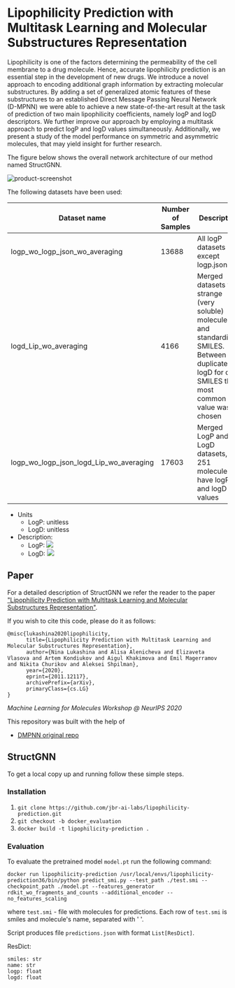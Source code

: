 <!--
*** Thanks for checking out this README Template. If you have a suggestion that would
*** make this better, please fork the repo and create a pull request or simply open
*** an issue with the tag "enhancement".
*** Thanks again! Now go create something AMAZING! :D
***
***
***
*** To avoid retyping too much info. Do a search and replace for the following:
*** github_username, repo_name, twitter_handle, email
-->


# Lipophilicity Prediction with Multitask Learning and Molecular Substructures Representation

Lipophilicity is one of the factors determining the permeability of the cell membrane to a drug molecule. Hence, accurate lipophilicity prediction is an essential step in the development of new drugs. We introduce a novel approach to encoding additional graph information by extracting molecular substructures. By adding a set of generalized atomic features of these substructures to an established Direct Message Passing Neural Network (D-MPNN) we were able to achieve a new state-of-the-art result at the task of prediction of two main lipophilicity coefficients, namely logP and logD descriptors. We further improve our approach by employing a multitask approach to predict logP and logD values simultaneously. Additionally, we present a study of the model performance on symmetric and asymmetric molecules, that may yield insight for further research.

The figure below shows the overall network architecture of our method named StructGNN.

![product-screenshot](https://raw.githubusercontent.com/jbr-ai-labs/lipophilicity-prediction/main/imgs/WorkshopModelBW.png)

The following datasets have been used: 

| Dataset name | Number of Samples | Description | Sources |
| --- | --- | --- | --- |
| logp_wo_logp_json_wo_averaging | 13688 | All logP datasets except logp.json | Diverse1KDataset.csv, NCIDataset.csv, ochem_full.csv, physprop.csv |
| logd_Lip_wo_averaging | 4166 | Merged datasets w/o strange (very soluble) molecules and standardized SMILES. Between duplicated logD for one SMILES the most common value was chosen | Lipophilicity |
| logp_wo_logp_json_logd_Lip_wo_averaging | 17603 | Merged LogP and LogD datasets, 251 molecules have logP and logD values | logp_wo_logp_json_wo_averaging,<br/>logd_Lip_wo_averaging |

- Units
    * LogP: unitless
    * LogD: unitless
- Description:
    * LogP: <img src="https://render.githubusercontent.com/render/math?math=log_{10}\frac{Concentration_{in\ octanol}^{un-ionized}}{Concentration_{in\ water}^{un-ionized}}">
    * LogD: <img src="https://render.githubusercontent.com/render/math?math=log_{10}\frac{\sum_{ionized\ forms}Concentration_{in\ octanol}^{ionized}}{\sum_{ionized\ forms}Concentration_{in\ water}^{ionized}}">


## Paper

For a detailed description of StructGNN we refer the reader to the paper ["Lipophilicity Prediction with Multitask Learning and Molecular Substructures Representation"](https://arxiv.org/abs/2011.12117).

If you wish to cite this code, please do it as follows:
```
@misc{lukashina2020lipophilicity,
      title={Lipophilicity Prediction with Multitask Learning and Molecular Substructures Representation}, 
      author={Nina Lukashina and Alisa Alenicheva and Elizaveta Vlasova and Artem Kondiukov and Aigul Khakimova and Emil Magerramov and Nikita Churikov and Aleksei Shpilman},
      year={2020},
      eprint={2011.12117},
      archivePrefix={arXiv},
      primaryClass={cs.LG}
}
```

*Machine Learning for Molecules Workshop @ NeurIPS 2020*


This repository was built with the help of
* [DMPNN original repo](https://github.com/chemprop/chemprop)

<!-- GETTING STARTED -->
## StructGNN

To get a local copy up and running follow these simple steps.


### Installation

1. `git clone https://github.com/jbr-ai-labs/lipophilicity-prediction.git`
2. `git checkout -b docker_evaluation`
3. `docker build -t lipophilicity-prediction .`



<!-- USAGE EXAMPLES -->
### Evaluation

To evaluate the pretrained model `model.pt` run the following command:
```
docker run lipophilicity-prediction /usr/local/envs/lipophilicity-prediction36/bin/python predict_smi.py --test_path ./test.smi --checkpoint_path ./model.pt --features_generator rdkit_wo_fragments_and_counts --additional_encoder --no_features_scaling
```

where `test.smi` - file with molecules for predictions.
Each row of `test.smi` is smiles and molecule's name, separated with ' '.

Script produces file `predictions.json` with format `List[ResDict]`.

ResDict:
```
smiles: str
name: str
logp: float
logd: float
```

